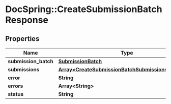 # DocSpring::CreateSubmissionBatchResponse

## Properties
Name | Type | Description | Notes
------------ | ------------- | ------------- | -------------
**submission_batch** | [**SubmissionBatch**](SubmissionBatch.md) |  | [optional] 
**submissions** | [**Array&lt;CreateSubmissionBatchSubmissionsResponse&gt;**](CreateSubmissionBatchSubmissionsResponse.md) |  | [optional] 
**error** | **String** |  | [optional] 
**errors** | **Array&lt;String&gt;** |  | [optional] 
**status** | **String** |  | [optional] 


